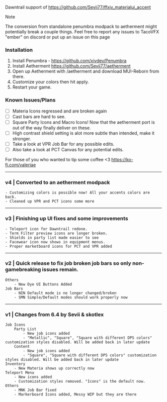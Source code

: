 Dawntrail support of https://github.com/Sevii77/ffxiv_materialui_accent

> [!NOTE]
> The conversion from standalone penumbra modpack to aetherment might potentially break a couple things. 
> Feel free to report any issues to TacoVFX "ember" on discord or put up an issue on this page

### Installation
1. Install Penumbra - https://github.com/xivdev/Penumbra
2. Install Aetherment https://github.com/Sevii77/aetherment
3. Open up Aetherment with /aetherment and download MUI-Reborn from there.
4. Customize your colors then hit apply.
5. Restart your game.
   
### Known Issues/Plans
- [ ] Materia Icons regressed and are broken again
- [ ] Cast bars are hard to see.
- [ ] Square Party Icons and Macro Icons! Now that the aetherment port is out of the way finally deliver on these.
- [ ] High contrast shield setting is alot more subtle than intended, make it stronger.
- [ ] Take a look at VPR Job Bar for any possible edits.
- [ ] Also take a look at PCT Canvas for any potential edits.

For those of you who wanted to tip some coffee <3
https://ko-fi.com/valeriae

---
### v4 | Converted to an aetherment modpack
    - Customizing colors is possible now! All your accents colors are back.
    - Cleaned up VPR and PCT icons some more

-----------------------------------------------------------------

### v3 | Finishing up UI fixes and some improvements
    - Teleport icon for Dawntrail redone.
    - Term Filter preview icons are longer broken.
    - Shields in party list made easier to see
    - Facewear icon now shows in equipment menus.
    - Proper marketboard icons for PCT and VPR added

-----------------------------------------------------------------

### v2 | Quick release to fix job broken job bars so only non-gamebreaking issues remain.
    Others    
        - New Dye UI Buttons Added
    Job Bars
        - NIN Default mode is no longer changed/broken
        - SMN Simple/Default modes should work properly now

-----------------------------------------------------------------

### v1 | Changes from 6.4 by Sevii & skotlex
    Job Icons
        Party List
            - New job icons added
            - "Metallic", "Square", "Square with different DPS colors" customization styles disabled. Will be added back in later update
        Content
            - New job icons added
            - "Square", "Square with different DPS colors" customization styles disabled. Will be added back in later update
    Inventory
        - New Materia shows up correctly now
    Teleport Menu
        - New icons added
        - Customization styles removed. "Icons" is the default now.
    Others
        - MNK Job Bar fixed
        - Markerboard Icons added, Messy WIP but they are there
